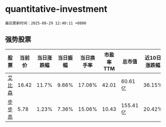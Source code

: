 # quantitative-investment

`最后更新时间：2025-08-29 12:40:11 +0800`

## 强势股票

|股票|当前价|当日涨跌幅|当日振幅|当日换手率|市盈率TTM|总市值|近10日涨跌幅|
|----|----|----|----|----|----|----|----|
|[艾比森](https://xueqiu.com/S/SZ300389)|16.42|11.7%|9.66%|17.08%|42.01|60.61亿|36.15%|
|[步步高](https://xueqiu.com/S/SZ002251)|5.78|1.23%|7.36%|15.06%|10.43|155.41亿|20.42%|

